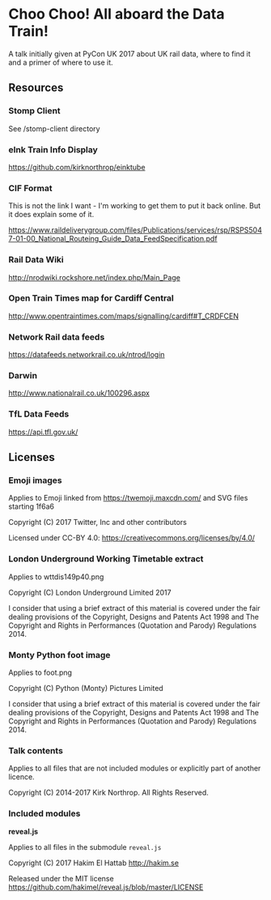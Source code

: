 # Choo Choo! All aboard the Data Train!

A talk initially given at PyCon UK 2017 about UK rail data, where to find it and a primer of where to use it.

## Resources

### Stomp Client

See /stomp-client directory

### eInk Train Info Display

https://github.com/kirknorthrop/einktube

### CIF Format

This is not the link I want - I'm working to get them to put it back online. But it does explain some of it.

https://www.raildeliverygroup.com/files/Publications/services/rsp/RSPS5047-01-00_National_Routeing_Guide_Data_FeedSpecification.pdf

### Rail Data Wiki

http://nrodwiki.rockshore.net/index.php/Main_Page

### Open Train Times map for Cardiff Central

http://www.opentraintimes.com/maps/signalling/cardiff#T_CRDFCEN

### Network Rail data feeds

https://datafeeds.networkrail.co.uk/ntrod/login

### Darwin

http://www.nationalrail.co.uk/100296.aspx

### TfL Data Feeds

https://api.tfl.gov.uk/

## Licenses

### Emoji images

Applies to Emoji linked from https://twemoji.maxcdn.com/ and SVG files starting 1f6a6

Copyright (C) 2017 Twitter, Inc and other contributors

Licensed under CC-BY 4.0: https://creativecommons.org/licenses/by/4.0/

### London Underground Working Timetable extract

Applies to wttdis149p40.png

Copyright (C) London Underground Limited 2017

I consider that using a brief extract of this material is covered under the fair dealing provisions of the Copyright, Designs and Patents Act 1998 and The Copyright and Rights in Performances (Quotation and Parody) Regulations 2014.

### Monty Python foot image

Applies to foot.png

Copyright (C) Python (Monty) Pictures Limited

I consider that using a brief extract of this material is covered under the fair dealing provisions of the Copyright, Designs and Patents Act 1998 and The Copyright and Rights in Performances (Quotation and Parody) Regulations 2014.

### Talk contents

Applies to all files that are not included modules or explicitly part of another licence.

Copyright (C) 2014-2017 Kirk Northrop. All Rights Reserved.

### Included modules

**reveal.js**

Applies to all files in the submodule `reveal.js`

Copyright (C) 2017 Hakim El Hattab <http://hakim.se>

Released under the MIT license <https://github.com/hakimel/reveal.js/blob/master/LICENSE>
